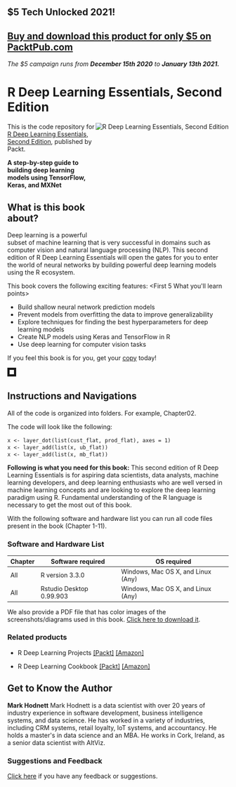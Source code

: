 ## $5 Tech Unlocked 2021!
[Buy and download this product for only $5 on PacktPub.com](https://www.packtpub.com/)
-----
*The $5 campaign         runs from __December 15th 2020__ to __January 13th 2021.__*



# R Deep Learning Essentials, Second Edition

<a href="https://www.packtpub.com/big-data-and-business-intelligence/r-deep-learning-essentials-second-edition?utm_source=github&utm_medium=repositary&utm_campaign=9781788992893"><img src="https://dz13w8afd47il.cloudfront.net/sites/default/files/imagecache/ppv4_main_book_cover/B10282.png" alt="R Deep Learning Essentials, Second Edition" height="256px" align="right"></a>

This is the code repository for [R Deep Learning Essentials, Second Edition](https://www.packtpub.com/big-data-and-business-intelligence/r-deep-learning-essentials-second-edition?utm_source=github&utm_medium=repositary&utm_campaign=9781788992893), published by Packt.

**A step-by-step guide to building deep learning models using TensorFlow, Keras, and MXNet**

## What is this book about?
Deep learning is a powerful subset of machine learning that is very successful in domains such as computer vision and natural language processing (NLP). This second edition of R Deep Learning Essentials will open the gates for you to enter the world of neural networks by building powerful deep learning models using the R ecosystem.

This book covers the following exciting features: <First 5 What you'll learn points>
* Build shallow neural network prediction models
* Prevent models from overfitting the data to improve generalizability
* Explore techniques for finding the best hyperparameters for deep learning models
* Create NLP models using Keras and TensorFlow in R
* Use deep learning for computer vision tasks


If you feel this book is for you, get your [copy](https://www.amazon.com/dp/178899289X) today!

<a href="https://www.packtpub.com/?utm_source=github&utm_medium=banner&utm_campaign=GitHubBanner"><img src="https://raw.githubusercontent.com/PacktPublishing/GitHub/master/GitHub.png" 
alt="https://www.packtpub.com/" border="5" /></a>


## Instructions and Navigations
All of the code is organized into folders. For example, Chapter02.

The code will look like the following:
```
x <- layer_dot(list(cust_flat, prod_flat), axes = 1)
x <- layer_add(list(x, ub_flat))
x <- layer_add(list(x, mb_flat))
```

**Following is what you need for this book:**
This second edition of R Deep Learning Essentials is for aspiring data scientists, data analysts, machine learning developers, and deep learning enthusiasts who are well versed in machine learning concepts and are looking to explore the deep learning paradigm using R. Fundamental understanding of the R language is necessary to get the most out of this book.

With the following software and hardware list you can run all code files present in the book (Chapter 1-11).

### Software and Hardware List

| Chapter  | Software required                   | OS required                        |
| -------- | ------------------------------------| -----------------------------------|
| All      | R version 3.3.0                     | Windows, Mac OS X, and Linux (Any) |
| All      | Rstudio Desktop 0.99.903            | Windows, Mac OS X, and Linux (Any) |



We also provide a PDF file that has color images of the screenshots/diagrams used in this book. [Click here to download it](https://www.packtpub.com/sites/default/files/downloads/RDeepLearningEssentialsSecondEdition_ColorImages.pdf).


### Related products <Other books you may enjoy>
* R Deep Learning Projects [[Packt]](https://www.packtpub.com/big-data-and-business-intelligence/r-deep-learning-projects?utm_source=github&utm_medium=repositary&utm_campaign=9781788478403) [[Amazon]](https://www.amazon.com/dp/1788478401)

* R Deep Learning Cookbook [[Packt]](https://www.packtpub.com/big-data-and-business-intelligence/r-deep-learning-cookbook?utm_source=github&utm_medium=repositary&utm_campaign=9781787121089) [[Amazon]](https://www.amazon.com/dp/1787121089)

## Get to Know the Author
**Mark Hodnett**
Mark Hodnett is a data scientist with over 20 years of industry experience in software development, business intelligence systems, and data science. He has worked in a variety of industries, including CRM systems, retail loyalty, IoT systems, and accountancy. He holds a master's in data science and an MBA. He works in Cork, Ireland, as a senior data scientist with AltViz.	


### Suggestions and Feedback
[Click here](https://docs.google.com/forms/d/e/1FAIpQLSdy7dATC6QmEL81FIUuymZ0Wy9vH1jHkvpY57OiMeKGqib_Ow/viewform) if you have any feedback or suggestions.
